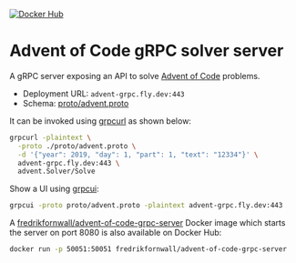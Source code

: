 [![Docker Hub](https://img.shields.io/docker/v/fredrikfornwall/advent-of-code-grpc-server.svg?label=docker)](https://hub.docker.com/r/fredrikfornwall/advent-of-code-grpc-server)

# Advent of Code gRPC solver server

A gRPC server exposing an API to solve [Advent of Code](https://adventofcode.com/) problems.

- Deployment URL: `advent-grpc.fly.dev:443`
- Schema: [proto/advent.proto](proto/advent.proto)

It can be invoked using [grpcurl](https://github.com/fullstorydev/grpcurl) as shown below:

```sh
grpcurl -plaintext \
  -proto ./proto/advent.proto \
  -d '{"year": 2019, "day": 1, "part": 1, "text": "12334"}' \
  advent-grpc.fly.dev:443 \
  advent.Solver/Solve
```

Show a UI using [grpcui](https://github.com/fullstorydev/grpcui):

```sh
grpcui -proto proto/advent.proto -plaintext advent-grpc.fly.dev:443
```

A [fredrikfornwall/advent-of-code-grpc-server](https://hub.docker.com/r/fredrikfornwall/advent-of-code-grpc-server) Docker image which starts the server on port 8080 is also available on Docker Hub:

```sh
docker run -p 50051:50051 fredrikfornwall/advent-of-code-grpc-server
```
